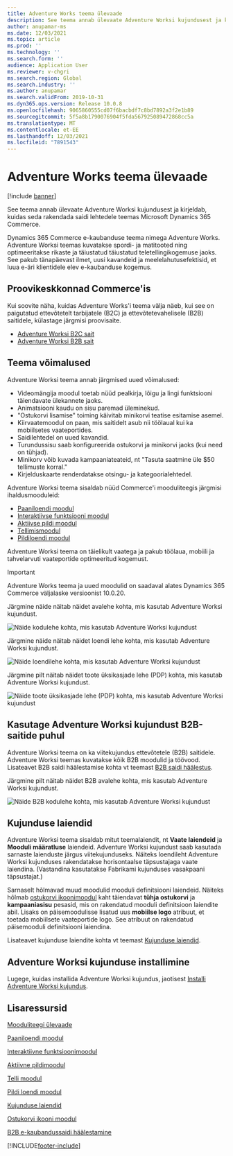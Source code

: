 ```yaml
---
title: Adventure Works teema ülevaade
description: See teema annab ülevaate Adventure Worksi kujundusest ja kirjeldab, kuidas seda rakendada saidi lehtedele teemas Microsoft Dynamics 365 Commerce.
author: anupamar-ms
ms.date: 12/03/2021
ms.topic: article
ms.prod: ''
ms.technology: ''
ms.search.form: ''
audience: Application User
ms.reviewer: v-chgri
ms.search.region: Global
ms.search.industry: ''
ms.author: anupamar
ms.search.validFrom: 2019-10-31
ms.dyn365.ops.version: Release 10.0.8
ms.openlocfilehash: 9065860555cd07f6bacbdf7c8bd7892a3f2e1b89
ms.sourcegitcommit: 5f5a8b1790076904f5fda567925089472868cc5a
ms.translationtype: MT
ms.contentlocale: et-EE
ms.lasthandoff: 12/03/2021
ms.locfileid: "7891543"
---
```

# <a name="adventure-works-theme-overview"></a>Adventure Works teema ülevaade

[!include [banner](includes/banner.md)]

See teema annab ülevaate Adventure Worksi kujundusest ja kirjeldab, kuidas seda rakendada saidi lehtedele teemas Microsoft Dynamics 365 Commerce.

Dynamics 365 Commerce e-kaubanduse teema nimega Adventure Works. Adventure Worksi teemas kuvatakse spordi- ja matitooted ning optimeeritakse rikaste ja täiustatud täiustatud teletellingikogemuse jaoks. See pakub tänapäevast ilmet, uusi kavandeid ja meelelahutusefektisid, et luua e-äri klientidele elev e-kaubanduse kogemus.

## <a name="trial-environments-in-commerce"></a>Proovikeskkonnad Commerce'is

Kui soovite näha, kuidas Adventure Works'i teema välja näeb, kui see on paigutatud ettevõtetelt tarbijatele (B2C) ja ettevõtetevahelisele (B2B) saitidele, külastage järgmisi proovisaite.

- [Adventure Worksi B2C sait](https://www.adventure-works.com/)
- [Adventure Worksi B2B sait](https://www.adventure-works.com/business)

## <a name="theme-capabilities"></a>Teema võimalused

Adventure Worksi teema annab järgmised uued võimalused:

- Videomängija moodul toetab nüüd pealkirja, lõigu ja lingi funktsiooni täiendavate ülekannete jaoks.
- Animatsiooni kaudu on sisu paremad üleminekud.
- "Ostukorvi lisamise" toiming käivitab minikorvi teatise esitamise asemel.
- Kiirvaatemoodul on paan, mis saitidelt asub nii töölaual kui ka mobiilsetes vaateportides.
- Saidilehtedel on uued kavandid. 
- Turundussisu saab konfigureerida ostukorvi ja minikorvi jaoks (kui need on tühjad).
- Minikorv võib kuvada kampaaniateateid, nt "Tasuta saatmine üle $50 tellimuste korral."
- Kirjelduskaarte renderdatakse otsingu- ja kategoorialehtedel.

Adventure Worksi teema sisaldab nüüd Commerce'i mooduliteegis järgmisi ihaldusmooduleid:

- [Paaniloendi moodul](tile-list-module.md)
- [Interaktiivse funktsiooni moodul](interactive-feature-module.md)
- [Aktiivse pildi moodul](active-image-module.md)
- [Tellimismoodul](subscribe-module.md)
- [Pildiloendi moodul](image-list-module.md)

Adventure Worksi teema on täielikult vaatega ja pakub töölaua, mobiili ja tahvelarvuti vaateportide optimeeritud kogemust.

> [!IMPORTANT]
> Adventure Works teema ja uued moodulid on saadaval alates Dynamics 365 Commerce väljalaske versioonist 10.0.20.

Järgmine näide näitab näidet avalehe kohta, mis kasutab Adventure Worksi kujundust.

![Näide kodulehe kohta, mis kasutab Adventure Worksi kujundust](./media/aw_b2c.PNG)

Järgmine näide näitab näidet loendi lehe kohta, mis kasutab Adventure Worksi kujundust.

![Näide loendilehe kohta, mis kasutab Adventure Worksi kujundust](./media/Aw_list.PNG)

Järgmine pilt näitab näidet toote üksikasjade lehe (PDP) kohta, mis kasutab Adventure Worksi kujundust.

![Näide toote üksikasjade lehe (PDP) kohta, mis kasutab Adventure Worksi kujundust](./media/aw_pdp.PNG)

## <a name="use-the-adventure-works-theme-for-b2b-sites"></a>Kasutage Adventure Worksi kujundust B2B-saitide puhul

Adventure Worksi teema on ka viitekujundus ettevõtetele (B2B) saitidele. Adventure Worksi teemas kuvatakse kõik B2B moodulid ja töövood. Lisateavet B2B saidi häälestamise kohta vt teemast [B2B saidi häälestus](./b2b/set-up-b2b-site.md).

Järgmine pilt näitab näidet B2B avalehe kohta, mis kasutab Adventure Worksi kujundust.

![Näide B2B kodulehe kohta, mis kasutab Adventure Worksi kujundust](./media/aw_b2b.PNG)

## <a name="theme-extensions"></a>Kujunduse laiendid

Adventure Worksi teema sisaldab mitut teemalaiendit, nt **Vaate laiendeid** ja **Mooduli määratluse** laiendeid. Adventure Worksi kujundust saab kasutada sarnaste laienduste järgus viitekujunduseks. Näiteks loendileht Adventure Worksi kujunduses rakendatakse horisontaalse täpsustajaga vaate laiendina. (Vastandina kasutatakse Fabrikami kujunduses vasakpaani täpsustajat.)

Sarnaselt hõlmavad muud moodulid mooduli definitsiooni laiendeid. Näiteks hõlmab [ostukorvi ikoonimoodul](cart-icon-module.md) kaht täiendavat **tühja ostukorvi** ja **kampaaniasisu** pesasid, mis on rakendatud mooduli definitsioon laiendite abil. Lisaks on päisemoodulisse lisatud uus **mobiilse logo** atribuut, et toetada mobiilsete vaateportide logo. See atribuut on rakendatud päisemooduli definitsiooni laiendina.

Lisateavet kujunduse laiendite kohta vt teemast [Kujunduse laiendid](e-commerce-extensibility/theme-module-extensions.md).

## <a name="install-the-adventure-works-theme"></a>Adventure Worksi kujunduse installimine

Lugege, kuidas installida Adventure Worksi kujundus, jaotisest [Installi Adventure Worksi kujundus](install-adventure-works.md).

## <a name="additional-resources"></a>Lisaressursid

[Mooduliteegi ülevaade](starter-kit-overview.md)

[Paaniloendi moodul](tile-list-module.md)

[Interaktiivne funktsioonimoodul](interactive-feature-module.md)

[Aktiivne pildimoodul](active-image-module.md)

[Telli moodul](subscribe-module.md)

[Pildi loendi moodul](image-list-module.md)

[Kujunduse laiendid](e-commerce-extensibility/theme-module-extensions.md)

[Ostukorvi ikooni moodul](cart-icon-module.md)

[B2B e-kaubandussaidi häälestamine](./b2b/set-up-b2b-site.md)

[!INCLUDE[footer-include](../includes/footer-banner.md)]
